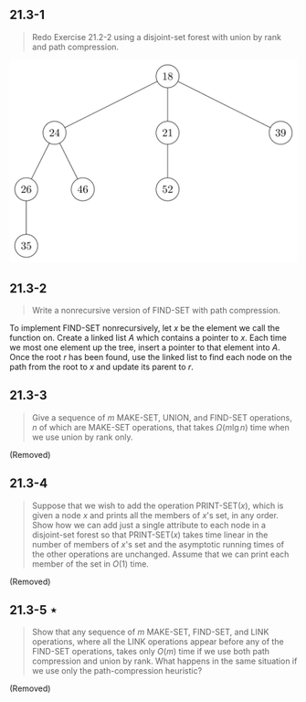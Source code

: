 ## 21.3-1

> Redo Exercise 21.2-2 using a disjoint-set forest with union by rank and path compression.

![](../img/21.3-1.png)

## 21.3-2

> Write a nonrecursive version of $\text{FIND-SET}$ with path compression.

To implement $\text{FIND-SET}$ nonrecursively, let $x$ be the element we call the function on. Create a linked list $A$ which contains a pointer to $x$. Each time we most one element up the tree, insert a pointer to that element into $A$. Once the root $r$ has been found, use the linked list to find each node on the path from the root to $x$ and update its parent to $r$.

## 21.3-3

> Give a sequence of $m$ $\text{MAKE-SET}$, $\text{UNION}$, and $\text{FIND-SET}$ operations, $n$ of which are $\text{MAKE-SET}$ operations, that takes $\Omega(m\lg n)$ time when we use union by rank only.

(Removed)

## 21.3-4

> Suppose that we wish to add the operation $\text{PRINT-SET}(x)$, which is given a node $x$ and prints all the members of $x$'s set, in any order. Show how we can add just a single attribute to each node in a disjoint-set forest so that $\text{PRINT-SET}(x)$ takes time linear in the number of members of $x$'s set and the asymptotic running times of the other operations are unchanged. Assume that we can print each member of the set in $O(1)$ time.

(Removed)

## 21.3-5 $\star$

> Show that any sequence of $m$ $\text{MAKE-SET}$, $\text{FIND-SET}$, and $\text{LINK}$ operations, where all the $\text{LINK}$ operations appear before any of the $\text{FIND-SET}$ operations, takes only $O(m)$ time if we use both path compression and union by rank. What happens in the same situation if we use only the path-compression heuristic?

(Removed)
